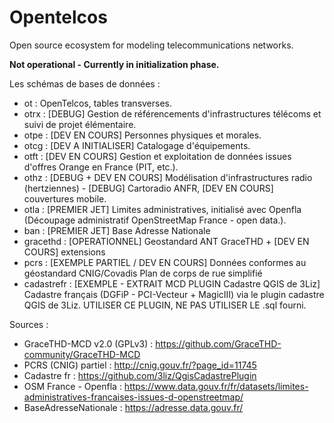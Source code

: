 # Opentelcos
Open source ecosystem for modeling telecommunications networks. 

**Not operational - Currently in initialization phase.**

Les schémas de bases de données : 
* ot : OpenTelcos, tables transverses. 
* otrx : [DEBUG] Gestion de référencements d'infrastructures télécoms et suivi de projet élémentaire. 
* otpe : [DEV EN COURS] Personnes physiques et morales. 
* otcg : [DEV A INITIALISER] Catalogage d'équipements. 
* otft : [DEV EN COURS] Gestion et exploitation de données issues d'offres Orange en France (PIT, etc.). 
* othz : [DEBUG + DEV EN COURS] Modélisation d'infrastructures radio (hertziennes) - [DEBUG] Cartoradio ANFR, [DEV EN COURS] couvertures mobile.  
* otla : [PREMIER JET] Limites administratives, initialisé avec Openfla (Découpage administratif OpenStreetMap France - open data.). 
* ban : [PREMIER JET] Base Adresse Nationale
* gracethd : [OPERATIONNEL] Geostandard ANT GraceTHD + [DEV EN COURS] extensions
* pcrs : [EXEMPLE PARTIEL / DEV EN COURS] Données conformes au géostandard CNIG/Covadis Plan de corps de rue simplifié
* cadastrefr : [EXEMPLE - EXTRAIT MCD PLUGIN Cadastre QGIS de 3Liz] Cadastre français (DGFiP - PCI-Vecteur + MagicIII) via le plugin cadastre QGIS de 3Liz. UTILISER CE PLUGIN, NE PAS UTILISER LE .sql fourni. 

Sources : 
* GraceTHD-MCD v2.0 (GPLv3) : https://github.com/GraceTHD-community/GraceTHD-MCD
* PCRS (CNIG) partiel : http://cnig.gouv.fr/?page_id=11745
* Cadastre fr : https://github.com/3liz/QgisCadastrePlugin
* OSM France - Openfla : https://www.data.gouv.fr/fr/datasets/limites-administratives-francaises-issues-d-openstreetmap/
* BaseAdresseNationale : https://adresse.data.gouv.fr/
